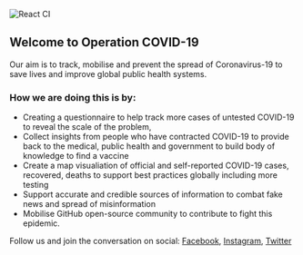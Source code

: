 ![React CI](https://github.com/garydevenay/operationcovid19/workflows/React%20CI/badge.svg?branch=master)

## Welcome to Operation COVID-19

Our aim is to track, mobilise and prevent the spread of Coronavirus-19 to save lives and improve global public health systems.

### How we are doing this is by:
- Creating a questionnaire to help track more cases of untested COVID-19 to reveal the scale of the problem, 
- Collect insights from people who have contracted COVID-19 to provide back to the medical, public health and government to build body of knowledge to find a vaccine 
- Create a map visualiation of official and self-reported COVID-19 cases, recovered, deaths to support best practices globally including more testing
- Support accurate and credible sources of information to combat fake news and spread of misinformation 
- Mobilise GitHub open-source community to contribute to fight this epidemic.

Follow us and join the conversation on social:
[Facebook](https://www.facebook.com/groups/1069877326719640/), [Instagram](https://www.instagram.com/operationcovid/), [Twitter](https://twitter.com/19Operation)
